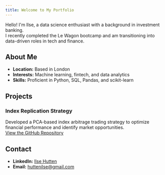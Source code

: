 ```yaml
---
title: Welcome to My Portfolio
---
```


Hello! I'm Ilse, a data science enthusiast with a background in investment banking.  
I recently completed the Le Wagon bootcamp and am transitioning into data-driven roles in tech and finance.

## About Me
- **Location:** Based in London  
- **Interests:** Machine learning, fintech, and data analytics  
- **Skills:** Proficient in Python, SQL, Pandas, and scikit-learn

## Projects

### Index Replication Strategy  
Developed a PCA-based index arbitrage trading strategy to optimize financial performance and identify market opportunities.  
[View the GitHub Repository](https://github.com/yourusername/project2)

## Contact  
- **LinkedIn:** [Ilse Hutten](https://linkedin.com/in/ilsehutten)  
- **Email:** huttenilse@gmail.com
